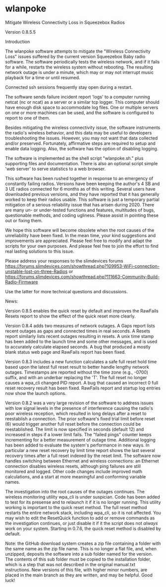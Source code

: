 # wlanpoke
Mitigate Wireless Connectivity Loss in Squeezebox Radios

Version 0.8.5.5

Introduction

The wlanpoke software attempts to mitigate the "Wireless Connectivity Loss" issues suffered by the current version Squeezebox Baby radio software. The software periodically tests the wireless network, and if it fails for a while, restarts the wireless system without rebooting. The resulting network outage is under a minute, which may or may not interrupt music playback for a time or until resumed.

Connected ssh sessions frequently stay open during a restart.

The software sends failure incident report 'logs' to a computer running netcat (nc or ncat) as a server or a similar tcp logger. This computer should have enough disk space to accommodate log files. One or multiple servers on one or more machines can be used, and the software is configured to report to one of them.

Besides mitigating the wireless connectivity issue, the software instruments the radio's wireless behavior, and this data may be useful to developers troubleshooting the issues. However, you may not want that data collected and/or preserved. Fortunately, affirmative steps are required to setup and enable data logging. Also, the software has the option of disabling logging.

The software is implemented as the shell script "wlanpoke.sh." plus supporting files and documentation. There is also an optional script simple 'web server' to serve statistics to a web browser.

This software has been rushed together in response to an emergency of constantly failing radios. Versions have been keeping the author's 4 SB and 3 UE radios connected for 6 months as of this writing. Several users have downloaded previous versions, and they have reported that it has generally worked to keep their radios usable. This software is just a temporary partial mitigation of a serious reliability issue that has arisen during 2020. There are many un- or under-tested functions and features, multitudes of bugs, questionable methods, and coding ugliness. Please assist in pointing these out or fixing them.

We hope this software will become obsolete when the root causes of the unreliability have been fixed. In the mean time, your kind suggestions and improvements are appreciated. Please feel free to modify and adapt the scripts for your own purposes. And please feel free to join the effort to find real lasting solutions to this issue.

Please address your responses to the slimdevices forums  https://forums.slimdevices.com/showthread.php?109953-WiFi-connection-unstable-lost-on-three-Radios or https://forums.slimdevices.com/showthread.php?111663-Community-Build-Radio-Firmware

Use the latter for more technical questions and discussions.

News:

Version 0.8.5 enables the quick reset by default and improves the RawFails Resets report to show the effect of the quick reset more clearly.

Version 0.8.4 adds two measures of network outages. A Gaps report lists recent outages as gaps and connected times in real seconds. A Resets report similarly lists recent outages resulting in resets. A unix time stamp has been added to the launch time and some other messages, and is used to accurately calculate elapsed seconds. A bug that produced a mostly blank status web page and RawFails report has been fixed.

Version 0.8.3 includes a new function calculates a safe full reset hold time based upon the latest full reset result to better handle lengthy network outages. Timestamps are reported without the time zone (e.g., -0700) suffix, and with an underbar replacing the 'T'. The full reset no longer causes a wpa_cli changed PID report. A bug that caused an incorrect 0 full reset recovery result has been fixed. RawFails report and startup log entries now show the launch options.

Version 0.8.2 was a very large revision of the software to address issues with low signal levels in the presence of interference causing the radio's poor wireless reception, which resulted in long delays after a reset to reestablish a connection. The prior software's fixed trial limit before reset (6) would trigger another full reset before the connection could be reestablished. The limit is now specified in seconds (default 12) and increased in steps if a lower limit fails. The "failed pings" counter keeps incrementing for a better measurement of outage time. Additional logging has been added to evaluate the system's performance in new ways. In particular a new reset recovery by limit time report shows the last several recovery times after a full reset indexed by the reset limit. The software now handles switching between Ethernet and wireless connections: an Ethernet connection disables wireless resets, although ping failures are still monitored and logged. Other code changes include improved math calculations, and a start at more meaningful and conforming variable names.

The investigation into the root causes of the outages continues. The wireless monitoring utility wpa_cli is under suspician. Code has been added to test for its presense and to relaunch it if it is no longer running. This utility working is important to the quick reset method. The full reset method restarts the entire network stack, including wpa_cli, so it is not affected. You may wish to edit the ResetQuick function to add or remove commands as the investigation continues, or just disable it if it the script does not *always* work on your system. Starting in 0.7.6, the quick reset method is disabled by default.

Note: the GitHub download system creates a zip file containing a folder with the same name as the zip file name. This is no longer a flat file, and, when unzipped, deposits the software into a sub folder named for the version. The contents of this sub folder must be copied to the installation folder, which is a step that was not described in the original manual.txt instructions. New versions of this file, with higher minor numbers, are placed in the main branch as they are written, and may be helpful. Good luck!
